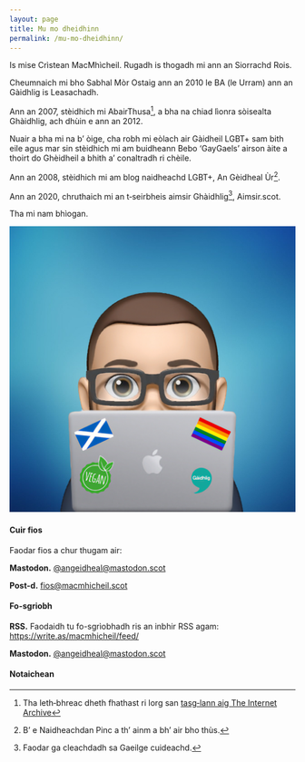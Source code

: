 ```yaml
---
layout: page
title: Mu mo dheidhinn
permalink: /mu-mo-dheidhinn/
---
```


Is mise Crìstean MacMhìcheil. Rugadh is thogadh mi ann an Siorrachd Rois.

Cheumnaich mi bho Sabhal Mòr Ostaig ann an 2010 le BA (le Urram) ann an Gàidhlig is Leasachadh.

Ann an 2007, stèidhich mi AbairThusa[^1], a bha na chiad lìonra sòisealta Ghàidhlig, ach dhùin e ann an 2012.

Nuair a bha mi na b’ òige, cha robh mi eòlach air Gàidheil LGBT+ sam bith eile agus mar sin stèidhich mi am buidheann Bebo ‘GayGaels’ airson àite a thoirt do Ghèidheil a bhith a’ conaltradh ri chèile.

Ann an 2008, stèidhich mi am blog naidheachd LGBT+, An Gèidheal Ùr[^2].

Ann an 2020, chruthaich mi an t‑seirbheis aimsir Ghàidhlig[^3], Aimsir.scot.

Tha mi nam bhìogan.

<img class="avatar" src="/images/icons/cristean.jpg" />

#### Cuir fios

Faodar fios a chur thugam air:

**Mastodon.** [@angeidheal@mastodon.scot](https:www.mastodon.scot/@angeidheal)

**Post-d.** [fios@macmhicheil.scot](mailto:fios@macmhicheil.scot)

#### Fo-sgriobh

**RSS.** Faodaidh tu fo-sgrìobhadh ris an inbhir RSS agam: https://write.as/macmhicheil/feed/

**Mastodon.** [@angeidheal@mastodon.scot](https:www.mastodon.scot/@angeidheal)

#### Notaichean

[^1]: Tha leth‑bhreac dheth fhathast ri lorg san [tasg‑lann aig The Internet Archive](https://web.archive.org/web/20090205170058/http://abairthusa.ning.com/)

[^2]: B’ e Naidheachdan Pinc a th’ ainm a bh’ air bho thùs.

[^3]: Faodar ga cleachdadh sa Gaeilge cuideachd.
